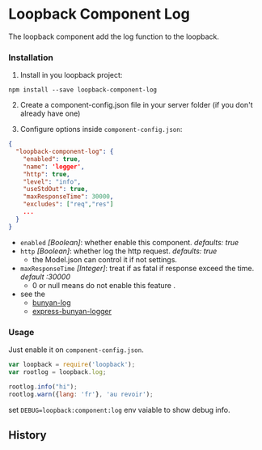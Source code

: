 # Loopback Component Log

The loopback component add the log function to the loopback.


### Installation

1. Install in you loopback project:

  `npm install --save loopback-component-log`

2. Create a component-config.json file in your server folder (if you don't already have one)

3. Configure options inside `component-config.json`:

  ```json
  {
    "loopback-component-log": {
      "enabled": true,
      "name": 'logger',
      "http": true,
      "level": "info",
      "useStdOut": true,
      "maxResponseTime": 30000,
      "excludes": ["req","res"]
      ...
    }
  }
  ```
  - `enabled` *[Boolean]*: whether enable this component. *defaults: true*
  - `http` *[Boolean]*: whether log the http request. *defaults: true*
    * the Model.json can control it if not settings.
  - `maxResponseTime` *[Integer]*: treat if as fatal if response exceed the time. *default :30000*
    * 0 or null means do not enable this feature .
  - see the
    - [bunyan-log](https://github.com/sameke/bunyan-log)
    - [express-bunyan-logger](https://github.com/villadora/express-bunyan-logger)

### Usage

Just enable it on `component-config.json`.

```js
var loopback = require('loopback');
var rootlog = loopback.log;

rootlog.info("hi");
rootlog.warn({lang: 'fr'}, 'au revoir');
```

set `DEBUG=loopback:component:log` env vaiable to show debug info.

## History

